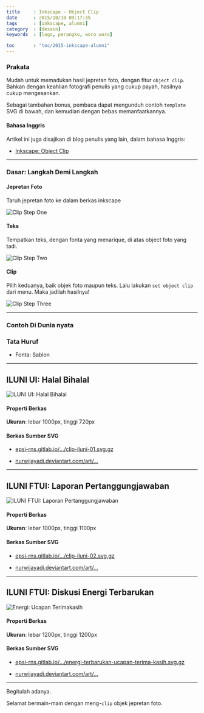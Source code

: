 ```yaml
---
title     : Inkscape - Object Clip
date      : 2015/10/10 09:17:35
tags      : [inkscape, alumni]
category  : [desain]
keywords  : [logo, perangko, woro woro]

toc       : "toc/2015-inkscape-alumni"
---
```


### Prakata

Mudah untuk memadukan hasil jepretan foto,
dengan fitur `object clip`.
Bahkan dengan keahlian fotografi penulis yang cukup payah,
hasilnya cukup mengesankan.

Sebagai tambahan bonus,
pembaca dapat mengunduh contoh `template` SVG di bawah,
dan kemudian dengan bebas memanfaatkannya. 

#### Bahasa Inggris

Artikel ini juga disajikan di blog penulis yang lain,
dalam bahasa Inggris:

* [Inkscape: Object Clip][english-version]

-- -- --

### Dasar: Langkah Demi Langkah

#### Jepretan Foto

Taruh jepretan foto ke dalam berkas inkscape

![Clip Step One][image-step-photo]

#### Teks

Tempatkan teks, dengan fonta yang menarique,
di atas object foto yang tadi.

![Clip Step Two][image-step-text]

#### Clip

Pilih keduanya, baik objek foto maupun teks.
Lalu lakukan `set object clip` dari menu.
Maka jadilah hasilnya!

![Clip Step Three][image-step-clip]

-- -- --

### Contoh Di Dunia nyata

### Tata Huruf

* Fonta: Sablon

-- -- --

## ILUNI UI: Halal Bihalal

![ILUNI UI: Halal Bihalal][image-iluni-ui]

#### Properti Berkas

**Ukuran**: lebar 1000px, tinggi 720px

#### Berkas Sumber SVG

* [epsi-rns.gitlab.io/.../clip-iluni-01.svg.gz][dotfiles-iluni-ui]

* [nurwijayadi.deviantart.com/art/...][deviant-iluni-ui]

-- -- --

## ILUNI FTUI: Laporan Pertanggungjawaban

![ILUNI FTUI: Laporan Pertanggungjawaban][image-iluni-ftui]

#### Properti Berkas

**Ukuran**: lebar 1000px, tinggi 1100px

#### Berkas Sumber SVG

* [epsi-rns.gitlab.io/.../clip-iluni-02.svg.gz][dotfiles-iluni-ftui]

* [nurwijayadi.deviantart.com/art/...][deviant-iluni-ftui]

-- -- --

## ILUNI FTUI: Diskusi Energi Terbarukan

![Energi: Ucapan Terimakasih][image-energi-trims]

#### Properti Berkas

**Ukuran**: lebar 1200px, tinggi 1200px

#### Berkas Sumber SVG

* [epsi-rns.gitlab.io/.../energi-terbarukan-ucapan-terima-kasih.svg.gz][dotfiles-energi-trims]

* [nurwijayadi.deviantart.com/art/...][deviant-energi-trims]

-- -- --

Begitulah adanya.

Selamat bermain-main dengan meng-`clip` objek jepretan foto.

[//]: <> ( -- -- -- links below -- -- -- )

[english-version]:      https://epsi-rns.gitlab.io/design/inkscape/inkscape-object-clip/

[image-step-photo]:     /posts/desain/2015/10-clip/clip-step-01.png
[image-step-text]:      /posts/desain/2015/10-clip/clip-step-02.png
[image-step-clip]:      /posts/desain/2015/10-clip/clip-step-03.png

[image-iluni-ui]:       /posts/desain/2015/10-clip/clip-iluni-01.png
[dotfiles-iluni-ui]:    /posts/desain/2015/10-clip/clip-iluni-01.svg.gz
[deviant-iluni-ui]:     http://nurwijayadi.deviantart.com/art/Ucapan-Terimakasih-clip-01-645782174

[image-iluni-ftui]:     /posts/desain/2015/10-clip/clip-iluni-02.png
[dotfiles-iluni-ftui]:  /posts/desain/2015/10-clip/clip-iluni-02.svg.gz
[deviant-iluni-ftui]:   http://nurwijayadi.deviantart.com/art/Laporan-Pertanggungjawaban-Clip-02-645782381

[image-energi-trims]:   /posts/desain/2015/09-serbaguna/energi-terbarukan-ucapan-terima-kasih.png
[dotfiles-energi-trims]:/posts/desain/2015/09-serbaguna/energi-terbarukan-ucapan-terima-kasih.svg.gz
[deviant-energi-trims]:  http://nurwijayadi.deviantart.com/art/Ucapan-Terimakasih-clip-03-645782639
